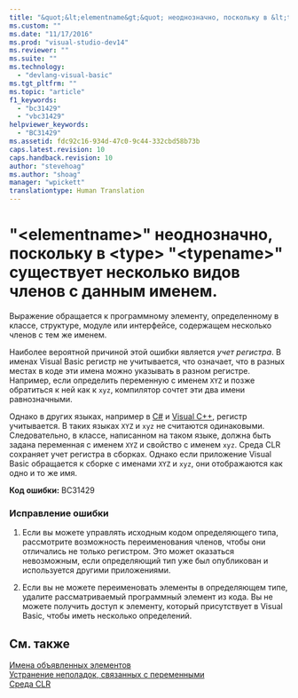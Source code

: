 ```yaml
---
title: "&quot;&lt;elementname&gt;&quot; неоднозначно, поскольку в &lt;type&gt; &quot;&lt;typename&gt;&quot; существует несколько видов членов с данным именем. | Microsoft Docs"
ms.custom: ""
ms.date: "11/17/2016"
ms.prod: "visual-studio-dev14"
ms.reviewer: ""
ms.suite: ""
ms.technology: 
  - "devlang-visual-basic"
ms.tgt_pltfrm: ""
ms.topic: "article"
f1_keywords: 
  - "bc31429"
  - "vbc31429"
helpviewer_keywords: 
  - "BC31429"
ms.assetid: fdc92c16-934d-47c0-9c44-332cbd58b73b
caps.latest.revision: 10
caps.handback.revision: 10
author: "stevehoag"
ms.author: "shoag"
manager: "wpickett"
translationtype: Human Translation
---
```

# &quot;&lt;elementname&gt;&quot; неоднозначно, поскольку в &lt;type&gt; &quot;&lt;typename&gt;&quot; существует несколько видов членов с данным именем.
Выражение обращается к программному элементу, определенному в классе, структуре, модуле или интерфейсе, содержащем несколько членов с тем же именем.  
  
 Наиболее вероятной причиной этой ошибки является *учет регистра*. В именах Visual Basic регистр не учитывается, что означает, что в разных местах в коде эти имена можно указывать в разном регистре. Например, если определить переменную с именем `XYZ` и позже обратиться к ней как к `xyz`, компилятор сочтет эти два имени равнозначными.  
  
 Однако в других языках, например в [C\#](../../csharp/csharp.md) и [Visual C\+\+](/visual-cpp/top/visual-cpp-in-visual-studio-2015), регистр учитывается. В таких языках `XYZ` и `xyz` не считаются одинаковыми. Следовательно, в классе, написанном на таком языке, должна быть задана переменная с именем `XYZ` и свойство с именем `xyz`. Среда CLR сохраняет учет регистра в сборках. Однако если приложение Visual Basic обращается к сборке с именами `XYZ` и `xyz`, они отображаются как одно и то же имя.  
  
 **Код ошибки:** BC31429  
  
### Исправление ошибки  
  
1.  Если вы можете управлять исходным кодом определяющего типа, рассмотрите возможность переименования членов, чтобы они отличались не только регистром. Это может оказаться невозможным, если определяющий тип уже был опубликован и используется другими приложениями.  
  
2.  Если вы не можете переименовать элементы в определяющем типе, удалите рассматриваемый программный элемент из кода. Вы не можете получить доступ к элементу, который присутствует в Visual Basic, чтобы иметь несколько определений.  
  
## См. также  
 [Имена объявленных элементов](../../visual-basic/programming-guide/language-features/declared-elements/declared-element-names.md)   
 [Устранение неполадок, связанных с переменными](../../visual-basic/programming-guide/language-features/variables/troubleshooting-variables.md)   
 [Среда CLR](../Topic/Common%20Language%20Runtime%20\(CLR\).md)